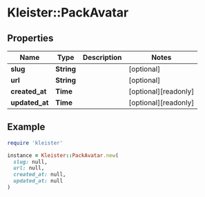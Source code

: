 # Kleister::PackAvatar

## Properties

| Name | Type | Description | Notes |
| ---- | ---- | ----------- | ----- |
| **slug** | **String** |  | [optional] |
| **url** | **String** |  | [optional] |
| **created_at** | **Time** |  | [optional][readonly] |
| **updated_at** | **Time** |  | [optional][readonly] |

## Example

```ruby
require 'kleister'

instance = Kleister::PackAvatar.new(
  slug: null,
  url: null,
  created_at: null,
  updated_at: null
)
```

